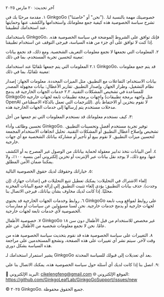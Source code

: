 آخر تحديث: ٢٠ مارس ٢٠٢٥

١. مقدمة
مرحبًا بك في GinkgoGo ("نحن" أو "خاصتنا"). خصوصيتك مهمة بالنسبة لنا. تشرح سياسة الخصوصية هذه كيفية جمع معلوماتك واستخدامها والكشف عنها وحمايتها عند استخدامك لتطبيقنا.

باستخدامك GinkgoGo، فإنك توافق على الشروط الموضحة في سياسة الخصوصية هذه. إذا كنت لا توافق على أي جزء من هذه السياسة، فيرجى التوقف عن استخدام تطبيقنا.

٢. المعلومات التي نجمعها
لا نجمع معلومات التعريف الشخصية. ومع ذلك، قد نجمع بيانات معينة لتحسين تجربة المستخدم، بما في ذلك:

٢.١ المعلومات التي يتم جمعها تلقائيًا
عند استخدامك GinkgoGo، قد يتم جمع معلومات معينة تلقائيًا، بما في ذلك:

بيانات الاستخدام: التفاعلات مع التطبيق، مثل الميزات المحددة.
معلومات الجهاز: إصدار نظام التشغيل، وطراز الجهاز، وإصدار التطبيق.
تقارير الأعطال: بيانات مجهولة المصدر للمساعدة في تشخيص المشكلات التقنية.
٢.٢ خدمات الجهات الخارجية
قد يدمج GinkgoGo واجهات برمجة تطبيقات تابعة لجهات خارجية (مثل واجهة برمجة تطبيقات OpenAI للترجمات التي تعمل بالذكاء الاصطناعي). لا نقوم بتخزين أو الاحتفاظ بأي مدخلات مستخدم يتم إرسالها إلى خدمات الجهات الخارجية هذه.

٣. كيف نستخدم معلوماتك
قد نستخدم المعلومات التي تم جمعها من أجل:

تحسين وظائف وأداء GinkgoGo.
توفير تجربة مستخدم أفضل وتحسينات التطبيق.
تشخيص وإصلاح أعطال التطبيق أو المشكلات التقنية.
تحليل اتجاهات الاستخدام المجمعة لتحسين ميزات التطبيق.
لا نقوم ببيع أو تأجير أو مشاركة بياناتك الشخصية مع أي جهات خارجية.

٤. أمن البيانات
نتخذ تدابير معقولة لحماية بياناتك من الوصول غير المصرح به أو الكشف عنها. ومع ذلك، لا يوجد نقل بيانات عبر الإنترنت أو تخزين إلكتروني آمن بنسبة ١٠٠٪، ولا يمكننا ضمان الأمن المطلق.

٥. خياراتك وحقوقك
لديك حقوق الخصوصية التالية:

إلغاء الاشتراك في التحليلات: يمكنك تعطيل تتبع التحليلات في إعدادات جهازك (إن وجدت).
حذف بيانات التطبيق: يؤدي إلغاء تثبيت التطبيق إلى إزالة جميع البيانات المخزنة محليًا.
إذا كانت لديك مخاوف بشأن بياناتك، فيرجى الاتصال بنا.

٦. روابط وخدمات الجهات الخارجية
قد يحتوي GinkgoGo على روابط لمواقع ويب تابعة لجهات خارجية أو يدمج خدمات خارجية. نحن لسنا مسؤولين عن سياسات أو ممارسات الخصوصية لأي خدمات تابعة لجهات خارجية.

٧. خصوصية الأطفال
GinkgoGo غير مخصص للاستخدام من قبل الأطفال دون سن ١٨ عامًا. نحن لا نجمع معلومات شخصية من الأطفال عن علم.

٨. التغييرات على سياسة الخصوصية هذه
قد نقوم بتحديث سياسة الخصوصية هذه من وقت لآخر. سيتم نشر أي تغييرات على هذه الصفحة، ونشجع المستخدمين على مراجعة هذه السياسة بشكل دوري.

يشير استمرار استخدامك لـ GinkgoGo بعد أي تعديلات إلى قبولك للسياسة المحدثة.

٩. اتصل بنا
إذا كانت لديك أي أسئلة حول سياسة الخصوصية هذه، يمكنك الاتصال بنا على:

📧 البريد الإلكتروني: cikelengfeng@gmail.com
🌐 الموقع الإلكتروني: https://github.com/GinkgoLeafLab/GinkgoGoSupport/issues/new

© ٢٠٢٥ GinkgoGo. جميع الحقوق محفوظة.